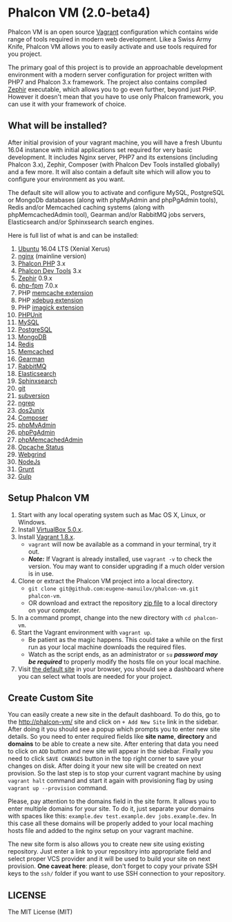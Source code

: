 # Phalcon VM (2.0-beta4)

Phalcon VM is an open source [Vagrant](https://www.vagrantup.com/) configuration which contains wide range of tools required in modern web development. Like a Swiss Army Knife, Phalcon VM allows you to easily activate and use tools required for you project.

The primary goal of this project is to provide an approachable development environment with a modern server configuration for project written with PHP7 and Phalcon 3.x framework. The project also contains compiled [Zephir](http://zephir-lang.com/) executable, which allows you to go even further, beyond just PHP. However it doesn't mean that you have to use only Phalcon framework, you can use it with your framework of choice.

## What will be installed?

After initial provision of your vagrant machine, you will have a fresh Ubuntu 16.04 instance with initial applications set required for very basic development. It includes Nginx server, PHP7 and its extensions (including Phalcon 3.x), Zephir, Composer (with Phalcon Dev Tools installed globally) and a few more. It will also contain a default site which will allow you to configure your environment as you want.

The default site will allow you to activate and configure MySQL, PostgreSQL or MongoDb databases (along with phpMyAdmin and phpPgAdmin tools), Redis and/or Memcached caching systems (along with phpMemcachedAdmin tool), Gearman and/or RabbitMQ jobs servers, Elasticsearch and/or Sphinxsearch search engines.

Here is full list of what is and can be installed:

1. [Ubuntu](http://www.ubuntu.com/) 16.04 LTS (Xenial Xerus)
1. [nginx](http://nginx.org/) (mainline version)
1. [Phalcon PHP](https://phalconphp.com/) 3.x
1. [Phalcon Dev Tools](https://docs.phalconphp.com/en/latest/reference/tools.html) 3.x
1. [Zephir](http://zephir-lang.com/) 0.9.x
1. [php-fpm](http://php-fpm.org/) 7.0.x
1. PHP [memcache extension](https://pecl.php.net/package/memcache)
1. PHP [xdebug extension](https://pecl.php.net/package/xdebug/)
1. PHP [imagick extension](https://pecl.php.net/package/imagick/)
1. [PHPUnit](https://phpunit.de/)
1. [MySQL](https://www.mysql.com/)
1. [PostgreSQL](https://www.postgresql.org/)
1. [MongoDB](https://www.mongodb.com/)
1. [Redis](https://redis.io/)
1. [Memcached](http://memcached.org/)
1. [Gearman](http://gearman.org/)
1. [RabbitMQ](https://www.rabbitmq.com/)
1. [Elasticsearch](https://www.elastic.co/)
1. [Sphinxsearch](http://sphinxsearch.com/)
1. [git](http://git-scm.com/)
1. [subversion](https://subversion.apache.org/)
1. [ngrep](http://ngrep.sourceforge.net/usage.html)
1. [dos2unix](http://dos2unix.sourceforge.net/)
1. [Composer](https://github.com/composer/composer)
1. [phpMyAdmin](http://www.phpmyadmin.net/)
1. [phpPgAdmin](https://github.com/phppgadmin/phppgadmin)
1. [phpMemcachedAdmin](https://code.google.com/p/phpmemcacheadmin/)
1. [Opcache Status](https://github.com/rlerdorf/opcache-status)
1. [Webgrind](https://github.com/jokkedk/webgrind)
1. [NodeJs](https://nodejs.org/)
1. [Grunt](http://gruntjs.com/)
1. [Gulp](http://gulpjs.com/)

## Setup Phalcon VM

1. Start with any local operating system such as Mac OS X, Linux, or Windows.
1. Install [VirtualBox 5.0.x](https://www.virtualbox.org/wiki/Downloads).
1. Install [Vagrant 1.8.x](https://www.vagrantup.com/downloads.html).
    * `vagrant` will now be available as a command in your terminal, try it out.
    * ***Note:*** If Vagrant is already installed, use `vagrant -v` to check the version. You may want to consider upgrading if a much older version is in use.
1. Clone or extract the Phalcon VM project into a local directory.
    * `git clone git@github.com:eugene-manuilov/phalcon-vm.git phalcon-vm`.
    * OR download and extract the repository [zip file](https://github.com/eugene-manuilov/phalcon-vm/archive/master.zip) to a local directory on your computer.
1. In a command prompt, change into the new directory with `cd phalcon-vm`.
1. Start the Vagrant environment with `vagrant up`.
    * Be patient as the magic happens. This could take a while on the first run as your local machine downloads the required files.
    * Watch as the script ends, as an administrator or `su` ***password may be required*** to properly modify the hosts file on your local machine.
1. Visit [the default site](http://phalcon-vm/) in your browser, you should see a dashboard where you can select what tools are needed for your project.

## Create Custom Site

You can easily create a new site in the default dashboard. To do this, go to the [http://phalcon-vm/](http://phalcon-vm/) site and click on `+ Add New Site` link in the sidebar. After doing it you should see a popup which prompts you to enter new site details. So you need to enter required fields like **site name**, **directory** and **domains** to be able to create a new site. After entering that data you need to click on `ADD` button and new site will appear in the sidebar. Finally you need to click `SAVE CHANGES` button in the top right corner to save your changes on disk. After doing it your new site will be created on next provision. So the last step is to stop your current vagrant machine by using `vagrant halt` command and start it again with provisioning flag by using `vagrant up --provision` command.

Please, pay attention to the domains field in the site form. It allows you to enter multiple domains for your site. To do it, just separate your domains with spaces like this: `example.dev test.example.dev jobs.example.dev`. In this case all these domains will be properly added to your local maching hosts file and added to the nginx setup on your vagrant machine.

The new site form is also allows you to create new site using existing repository. Just enter a link to your repository into appropriate field and select proper VCS provider and it will be used to build your site on next provision. **One caveat here**: please, don't forget to copy your private SSH keys to the `ssh/` folder if you want to use SSH connection to your repository.

## LICENSE

The MIT License (MIT)
